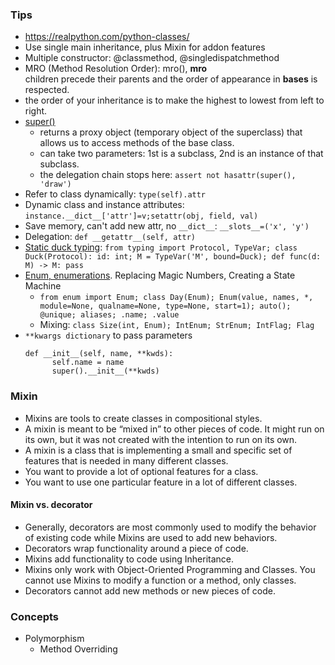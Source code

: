 ### Tips
* https://realpython.com/python-classes/
* Use single main inheritance, plus Mixin for addon features 
* Multiple constructor: @classmethod, @singledispatchmethod
* MRO (Method Resolution Order): mro(), __mro__  
  children precede their parents and the order of appearance in __bases__ is respected.
* the order of your inheritance is to make the highest to lowest from left to right.
* [super()](https://rhettinger.wordpress.com/2011/05/26/super-considered-super/)
  * returns a proxy object (temporary object of the superclass) that allows us to access methods of the base class.  
  * can take two parameters: 1st is a subclass, 2nd is an instance of that subclass.
  * the delegation chain stops here: `assert not hasattr(super(), 'draw')`
* Refer to class dynamically: `type(self).attr`
* Dynamic class and instance attributes: `instance.__dict__['attr']=v;setattr(obj, field, val)`
* Save memory, can't add new attr, no `__dict__`: `__slots__=('x', 'y')`
* Delegation: `def __getattr__(self, attr)`
* [Static duck typing](https://devpress.csdn.net/python/62f5260a7e6682346618a2a1.html): `from typing import Protocol, TypeVar; class Duck(Protocol): id: int; M = TypeVar('M', bound=Duck); def func(d: M) -> M: pass`
* [Enum, enumerations](https://realpython.com/python-enum/). Replacing Magic Numbers, Creating a State Machine
  * `from enum import Enum; class Day(Enum); Enum(value, names, *, module=None, qualname=None, type=None, start=1); auto(); @unique; aliases; .name; .value`
  * Mixing: `class Size(int, Enum); IntEnum; StrEnum; IntFlag; Flag`
* `**kwargs dictionary` to pass parameters 
  ```
  def __init__(self, name, **kwds):
        self.name = name
        super().__init__(**kwds)
  ```
### Mixin
* Mixins are tools to create classes in compositional styles.
* A mixin is meant to be “mixed in” to other pieces of code. It might run on its own, but it was not created with the intention to run on its own.
* A mixin is a class that is implementing a small and specific set of features that is needed in many different classes.
* You want to provide a lot of optional features for a class.
* You want to use one particular feature in a lot of different classes.

#### Mixin vs. decorator
* Generally, decorators are most commonly used to modify the behavior of existing code while Mixins are used to add new behaviors.
* Decorators wrap functionality around a piece of code.
* Mixins add functionality to code using Inheritance.
* Mixins only work with Object-Oriented Programming and Classes. You cannot use Mixins to modify a function or a method, only classes.
* Decorators cannot add new methods or new pieces of code.

### Concepts
* Polymorphism
  * Method Overriding
